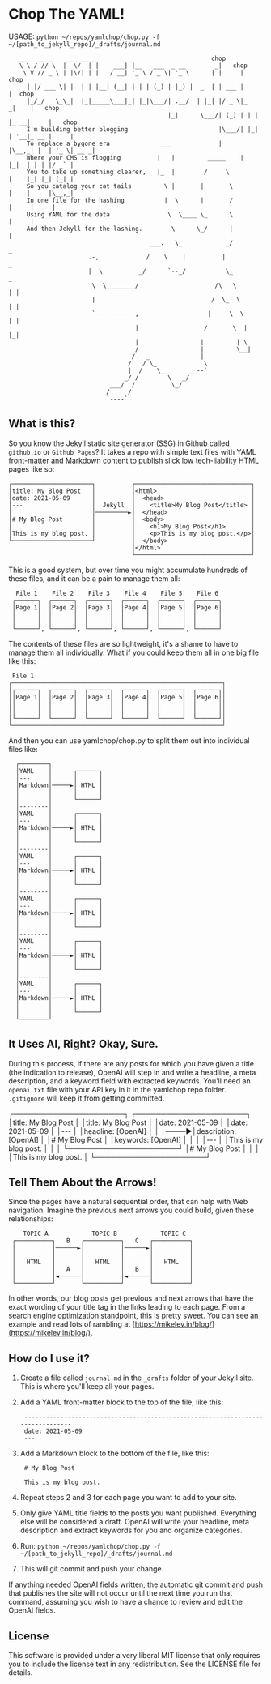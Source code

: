  # Chop The YAML!

 USAGE: `python ~/repos/yamlchop/chop.py -f ~/[path_to_jekyll_repo]/_drafts/journal.md`

```code
   __   __ _    __  __ _         _                      chop
   \ \ / // \  |  \/  | |    ___| |__   ___  _ __        _|   chop
    \ V // _ \ | |\/| | |   / __| '_ \ / _ \| '_ \      | |     |   chop
     | |/ ___ \| |  | | |__| (__| | | | (_) | |_) |  _  | | ___ |     |  chop
     |_/_/   \_\_|  |_|_____\___|_| |_|\___/| .__/  | |_| |/ _ \|_   _|    |   chop
                                            |_|      \___/| (_) | | | |_ __|     |   chop
     I'm building better blogging                         |\___/| |_| | '__|_ __ |     |
     To replace a bygone era              ___             |     |\__,_| |  | '_ \| __ _|
     Where your CMS is flogging          |   |         _____    |     |_|  | | | |/ _` |
     You to take up something clearer,   |_  |        /     \         |    |_| |_| (_| |
     So you catalog your cat tails         \ |       |       \        |    |     |\__,_|
     In one file for the hashing           |  \      |       /             |     |     |
     Using YAML for the data                \  \____ \_      \                   |     |
     And then Jekyll for the lashing.        \      \_/      |                         |
                                       ___.   \_            _/                          _
                      .-,             /    \    |          |                            _
                      |  \          _/      `--_/           \_                          _
                       \  \________/                     /\   \                        | |
                       |                                /  \_  \                       | |
                       `-----------,                   |     \  \                      | |
                                   |                  /       \  |                     |_|
                                   |                 |         | \
                                   /                 |         \__|
                                  /   _              |
                                 /   / \_             \
                                 |  /    \__      __--`
                                _/ /        \   _/
                            ___/  /          \_/
                           /     /
                           `----`
```

## What is this?

So you know the Jekyll static site generator (SSG) in Github called `github.io`
or `Github Pages`? It takes a repo with simple text files with YAML
front-matter and Markdown content to publish slick low tech-liability HTML
pages like so:

    ┌──────────────────────┐          ┌────────────────────────────────┐
    │title: My Blog Post   │          │<html>                          │
    │date: 2021-05-09      │          │  <head>                        │
    │---                   │  Jekyll  │    <title>My Blog Post</title> │
    │                      │─────────►│  </head>                       │
    │# My Blog Post        │          │  <body>                        │
    │                      │          │    <h1>My Blog Post</h1>       │
    │This is my blog post. │          │    <p>This is my blog post.</p>│
    └──────────────────────┘          │  </body>                       │
                                      │</html>                         │
                                      └────────────────────────────────┘

This is a good system, but over time you might accumulate hundreds of these
files, and it can be a pain to manage them all:

      File 1    File 2    File 3    File 4    File 5    File 6
     ┌──────┐  ┌──────┐  ┌──────┐  ┌──────┐  ┌──────┐  ┌──────┐ 
     │Page 1│  │Page 2│  │Page 3│  │Page 4│  │Page 5│  │Page 6│ 
     │      │  │      │  │      │  │      │  │      │  │      │ 
     │      │  │      │  │      │  │      │  │      │  │      │ 
     └──────┘, └──────┘, └──────┘, └──────┘, └──────┘, └──────┘

The contents of these files are so lightweight, it's a shame to have to manage
them all individually. What if you could keep them all in one big file like
this:

     File 1
    ┌──────────────────────────────────────────────────────────┐
    │┌──────┐  ┌──────┐  ┌──────┐  ┌──────┐  ┌──────┐  ┌──────┐│
    ││Page 1│  │Page 2│  │Page 3│  │Page 4│  │Page 5│  │Page 6││
    ││      │  │      │  │      │  │      │  │      │  │      ││
    ││      │  │      │  │      │  │      │  │      │  │      ││
    │└──────┘  └──────┘  └──────┘  └──────┘  └──────┘  └──────┘│
    └──────────────────────────────────────────────────────────┘

And then you can use yamlchop/chop.py to split them out into individual files
like:

      ┌────────┐
      │YAML    │      ┌──────┐
      │---     │      │      │
      │Markdown│─────►│ HTML │
      │        │      │      │
      │        │      └──────┘
      │--------│ 
      │YAML    │      ┌──────┐  
      │---     │      │      │  
      │Markdown│─────►│ HTML │  
      │        │      │      │ 
      │        │      └──────┘ 
      │--------│
      │YAML    │      ┌──────┐ 
      │---     │      │      │ 
      │Markdown│─────►│ HTML │ 
      │        │      │      │ 
      │        │      └──────┘ 
      │--------│
      │YAML    │      ┌──────┐ 
      │---     │      │      │ 
      │Markdown│─────►│ HTML │ 
      │        │      │      │ 
      │        │      └──────┘ 
      │--------│
      │YAML    │      ┌──────┐ 
      │---     │      │      │ 
      │Markdown│─────►│ HTML │ 
      │        │      │      │ 
      │        │      └──────┘ 
      │--------│
      │YAML    │      ┌──────┐ 
      │---     │      │      │ 
      │Markdown│─────►│ HTML │ 
      │        │      │      │ 
      │        │      └──────┘ 
      └────────┘

## It Uses AI, Right? Okay, Sure.

During this process, if there are any posts for which you have given a title
(the indication to release), OpenAI will step in and write a headline, a meta
description, and a keyword field with extracted keywords. You'll need an
`openai.txt` file with your API key in it in the yamlchop repo folder.
`.gitignore` will keep it from getting committed.

 ┌──────────────────────┐     ┌──────────────────────┐
 │title: My Blog Post   │     │title: My Blog Post   │
 │date: 2021-05-09      │     │date: 2021-05-09      │
 │---                   │     │headline: [OpenAI]    │
 │                      │────►│description: [OpenAI] │
 │# My Blog Post        │     │keywords: [OpenAI]    │
 │                      │     │---                   │
 │This is my blog post. │     │                      │
 └──────────────────────┘     │# My Blog Post        │
                              │                      │
                              │This is my blog post. │
                              └──────────────────────┘

## Tell Them About the Arrows!

Since the pages have a natural sequential order, that can help with Web
navigation. Imagine the previous next arrows you could build, given these
relationships:

        TOPIC A            TOPIC B            TOPIC C    
     ┌──────────┐   B   ┌──────────┐   C   ┌──────────┐ 
     │          │──────►│          │──────►│          │ 
     │          │       │          │       │          │ 
     │   HTML   │       │   HTML   │       │   HTML   │ 
     │          │   A   │          │   B   │          │ 
     │          │◄──────│          │◄──────│          │ 
     └──────────┘       └──────────┘       └──────────┘ 

In other words, our blog posts get previous and next arrows that have the exact
wording of your title tag in the links leading to each page. From a search
engine optimization standpoint, this is pretty sweet. You can see an example
and read lots of rambling at
[https://mikelev.in/blog/](https://mikelev.in/blog/).

## How do I use it?

1. Create a file called `journal.md` in the `_drafts` folder of your Jekyll
   site. This is where you'll keep all your pages.

2. Add a YAML front-matter block to the top of the file, like this:

        -------------------------------------------------------------------------------- 
        date: 2021-05-09
        ---

3. Add a Markdown block to the bottom of the file, like this:

        # My Blog Post

        This is my blog post.

4. Repeat steps 2 and 3 for each page you want to add to your site.

5. Only give YAML title fields to the posts you want published. Everything
   else will be considered a draft. OpenAI will write your headline, meta
   description and extract keywords for you and organize categories.

6. Run: `python ~/repos/yamlchop/chop.py -f ~/[path_to_jekyll_repo]/_drafts/journal.md`

7. This will git commit and push your change.

If anything needed OpenAI fields written, the automatic git commit and push
that publishes the site will not occur until the next time you run that
command, assuming you wish to have a chance to review and edit the OpenAI
fields.

## License

This software is provided under a very liberal MIT license that only requires
you to include the license text in any redistribution. See the LICENSE file for
details.
